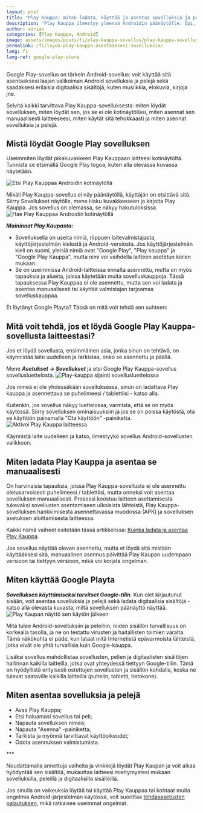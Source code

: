 ```yaml
---
layout: post
title: "Play Kauppa: miten ladata, käyttää ja asentaa sovelluksia ja pelejä"
description: "Play Kauppa ilmestyy yleensä Androidin päänäytölle. Opi, miten löydät sen, jos et löydä sitä, miten sitä käytetään ja miten asennat sovelluksia ja pelejä"
author: adrian
categories: [Play Kauppa, Android]
image: assets/images/posts/fi/play-kauppa-sovellus/play-kauppa-sovellus_featured.webp
permalink: /fi/loyda-play-kauppa-asentaaksesi-sovelluksia/
lang: fi
lang-ref: google-play-store
---
```


Google Play-sovellus on tärkein Android-sovellus: voit käyttää sitä asentaaksesi laajan valikoiman Android sovelluksia ja pelejä sekä saadaksesi erilaisia digitaalisia sisältöjä, kuten musiikkia, elokuvia, kirjoja jne.

Selvitä kaikki tarvittava Play Kauppa-sovelluksesta: miten löydät sovelluksen, miten löydät sen, jos se ei ole kotinäytölläsi, miten asennat sen manuaalisesti laitteeseesi, miten käytät sitä tehokkaasti ja miten asennat sovelluksia ja pelejä.

## Mistä löydät Google Play sovelluksen

Useimmiten löydät pikakuvakkeen Play Kauppaan laitteesi kotinäytöltä. Tunnista se etsimällä Google Play logoa, kuten alla olevassa kuvassa näytetään.

<img alt="Etsi Play Kauppaa Androidin kotinäytöllä" title="Etsi Play Kauppaa Androidin kotinäytöllä" loading="lazy" class="article-image medium-width-img" src="{{site.baseurl}}/assets/images/posts/fi/play-kauppa-sovellus/play-kauppa-paaruudulla.webp">

Mikäli Play Kauppa-sovellus ei näy päänäytöllä, käyttäjän on etsittävä sitä. Siirry Sovellukset näytölle, mene Haku kuvakkeeseen ja kirjoita Play Kauppa. Jos sovellus on olemassa, se näkyy hakutuloksissa.
<img alt="Hae Play Kauppaa Androidin kotinäytöllä" title="Hae Play Kauppaa Androidin kotinäytöllä" loading="lazy" class="article-image medium-width-img" src="{{site.baseurl}}/assets/images/posts/fi/play-kauppa-sovellus/haku-play-kaupan-paaruudulla.webp">

***Maininnat Play Kaupasta:***
- Sovelluksella on useita nimiä, riippuen laitevalmistajasta, käyttöjärjestelmän kielestä ja Android-versiosta. Jos käyttöjärjestelmän kieli on suomi, yleisiä nimiä ovat "Google Play", "Play kauppa" ja "Google Play Kauppa", mutta nimi voi vaihdella laitteen asetetun kielen mukaan.
- Se on useimmissa Android-laitteissa ennalta asennettu, mutta on myös tapauksia ja alueita, joissa käytetään muita sovelluskauppoja. Tässä tapauksessa Play Kauppaa ei ole asennettu, mutta sen voi ladata ja asentaa manuaalisesti tai käyttää valmistajan tarjoamaa sovelluskauppaa.

Et löytänyt Google Playta? Tässä on mitä voit tehdä sen suhteen:

## Mitä voit tehdä, jos et löydä Google Play Kauppa-sovellusta laitteestasi?

Jos et löydä sovellusta, ensimmäinen asia, jonka sinun on tehtävä, on käynnistää laite uudelleen ja tarkistaa, onko se asennettu ja päällä.

Mene ***Asetukset → Sovellukset*** ja etsi Google Play Kauppa-sovellus sovellusluettelosta.
<img alt="Play-kauppa sijainti sovellusluettelossa" title="Play-kauppa sijainti sovellusluettelossa" loading="lazy" class="article-image large-width-img" src="{{site.baseurl}}/assets/images/posts/fi/play-kauppa-sovellus/play-kauppa-sovellus-sovellusluettelossa.webp">

Jos nimeä ei ole yhdessäkään sovelluksessa, sinun on ladattava Play kauppa ja asennettava se puhelimeesi / tablettiisi - katso alla.

Kuitenkin, jos sovellus näkyy luettelossa, varmista, että se on myös käytössä. Siirry sovelluksen ominaisuuksiin ja jos se on poissa käytöstä, ota se käyttöön painamalla "Ota käyttöön" -painiketta.
<img alt="Aktivoi Play Kauppa laitteessa" title="Aktivoi Play Kauppa laitteessa" loading="lazy" class="article-image medium-width-img" src="{{site.baseurl}}/assets/images/posts/fi/play-kauppa-sovellus/aktivoida-play-kauppa-sovellus.webp">

Käynnistä laite uudelleen ja katso, ilmestyykö sovellus Android-sovellusten valikkoon.

## Miten ladata Play Kauppa ja asentaa se manuaalisesti

On harvinaisia tapauksia, joissa Play Kauppa-sovellusta ei ole asennettu oletusarvoisesti puhelimeesi / tablettiisi, mutta onneksi voit asentaa sovelluksen manuaalisesti. Prosessi koostuu laitteen asettamisesta tukevaksi sovellusten asentamiseen ulkoisista lähteistä, Play Kauppa-sovelluksen hankkimisesta asennettavassa muodossa (APK) ja sovelluksen asetuksen aloittamisesta laitteessa.

Kaikki nämä vaiheet esitetään tässä artikkelissa: [Kuinka ladata ja asentaa Play Kauppa]({{site.baseurl}}/fi/lataa-ja-asenna-play-kauppa/).

Jos sovellus näyttää olevan asennettu, mutta et löydä sitä mistään käyttääksesi sitä, manuaalinen asennus päivittää Play Kaupan uudempaan versioon tai tiettyyn versioon, mikä voi korjata ongelman.

## Miten käyttää Google Playta

***Sovelluksen käyttämiseksi tarvitset Google-tilin***. Kun olet kirjautunut sisään, voit asentaa sovelluksia ja pelejä sekä ladata digitaalisia sisältöjä - katso alla olevasta kuvasta, miltä sovelluksen päänäyttö näyttää.
<img alt="Play Kaupan näyttö sen käytön jälkeen" title="Play Kaupan näyttö sen käytön jälkeen" loading="lazy" class="article-image medium-width-img" src="{{site.baseurl}}/assets/images/posts/fi/play-kauppa-sovellus/play-kauppa-paarutu.webp">

Mitä tulee Android-sovelluksiin ja peleihin, niiden sisällön turvallisuus on korkealla tasolla, ja ne on testattu virusten ja haitallisten toimien varalta. Tämä näkökohta ei päde, kun lataat niitä Internetistä epävarmoista lähteistä, jotka eivät ole yhtä turvallisia kuin Google-kauppa.

Lisäksi sovellus mahdollistaa sovellusten, pelien ja digitaalisten sisältöjen hallinnan kaikilla laitteilla, jotka ovat yhteydessä tiettyyn Google-tiliin. Tämä on hyödyllistä erityisesti ostettujen sovellusten ja sisällön kohdalla, koska ne tulevat saataville kaikilla laitteilla (puhelin, tabletti, tietokone).

## Miten asentaa sovelluksia ja pelejä

- Avaa Play Kauppa;
- Etsi haluamasi sovellus tai peli;
- Napauta sovelluksen nimeä;
- Napauta "Asenna" -painiketta;
- Tarkista ja myönnä tarvittavat käyttöoikeudet;
- Odota asennuksen valmistumista.

<div class="post-bottom-stars">***</div>

Noudattamalla annettuja vaiheita ja vinkkejä löydät Play Kaupan ja voit alkaa hyödyntää sen sisältöä, mukauttaa laitteesi mieltymystesi mukaan sovelluksilla, peleillä ja digitaalisilla sisällöillä.

Jos sinulla on vaikeuksia löytää tai käyttää Play Kauppaa tai kohtaat muita ongelmia Android-järjestelmän käytössä, voit suorittaa [tehdasasetusten palautuksen]({{site.baseurl}}/fi/resetoi-android-tehdasasetuksiin), mikä ratkaisee useimmat ongelmat.